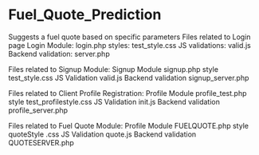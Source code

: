 # Fuel_Quote_Prediction
Suggests a fuel quote based on  specific parameters
Files related to Login page
Login Module:              login.php
styles:                    test_style.css
JS validations:            valid.js
Backend validation:        server.php

Files related to Signup Module:
Signup Module              signup.php
style                      test_style.css
JS Validation              valid.js
Backend validation         signup_server.php

Files related to Client Profile Registration:
Profile Module             profile_test.php
style                      test_profilestyle.css
JS Validation              init.js
Backend validation         profile_server.php

Files related to Fuel Quote Module:
Profile Module             FUELQUOTE.php
style                      quoteStyle .css
JS Validation              quote.js
Backend validation         QUOTESERVER.php
